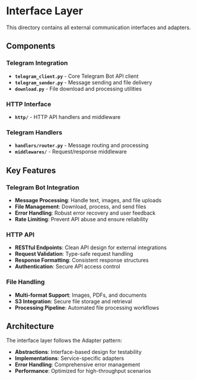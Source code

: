 # Interface Layer

This directory contains all external communication interfaces and adapters.

## Components

### Telegram Integration
- **`telegram_client.py`** - Core Telegram Bot API client
- **`telegram_sender.py`** - Message sending and file delivery
- **`download.py`** - File download and processing utilities

### HTTP Interface
- **`http/`** - HTTP API handlers and middleware

### Telegram Handlers
- **`handlers/router.py`** - Message routing and processing
- **`middlewares/`** - Request/response middleware

## Key Features

### Telegram Bot Integration
- **Message Processing**: Handle text, images, and file uploads
- **File Management**: Download, process, and send files
- **Error Handling**: Robust error recovery and user feedback
- **Rate Limiting**: Prevent API abuse and ensure reliability

### HTTP API
- **RESTful Endpoints**: Clean API design for external integrations
- **Request Validation**: Type-safe request handling
- **Response Formatting**: Consistent response structures
- **Authentication**: Secure API access control

### File Handling
- **Multi-format Support**: Images, PDFs, and documents
- **S3 Integration**: Secure file storage and retrieval
- **Processing Pipeline**: Automated file processing workflows

## Architecture

The interface layer follows the Adapter pattern:
- **Abstractions**: Interface-based design for testability
- **Implementations**: Service-specific adapters
- **Error Handling**: Comprehensive error management
- **Performance**: Optimized for high-throughput scenarios
